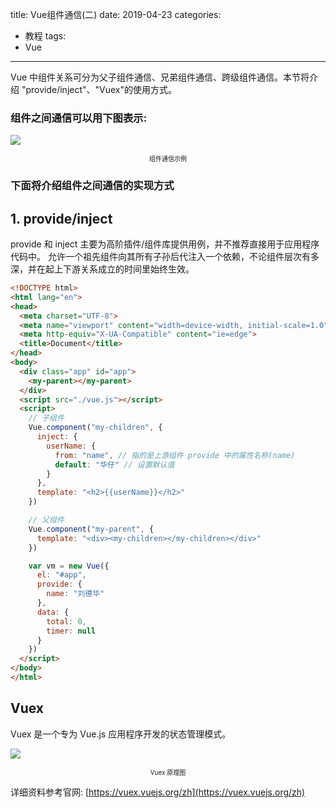 <!--
 * @Description: 
 * @Author: sunxiaodong
 * @Date: 2020-01-02 19:23:41
 * @LastEditors: sunxiaodong
 * @LastEditTime: 2020-01-07 08:44:12
 -->
title: Vue组件通信(二)
date: 2019-04-23
categories:
  - 教程
tags:
  - Vue

---

Vue 中组件关系可分为父子组件通信、兄弟组件通信、跨级组件通信。本节将介绍 "provide/inject"、"Vuex"的使用方式。

<!-- more -->

### 组件之间通信可以用下图表示:
![](/assets/image/component.jpg)
<font size="1"><center>组件通信示例</center></font>

### 下面将介绍组件之间通信的实现方式

## 1. provide/inject

provide 和 inject 主要为高阶插件/组件库提供用例，并不推荐直接用于应用程序代码中。
允许一个祖先组件向其所有子孙后代注入一个依赖，不论组件层次有多深，并在起上下游关系成立的时间里始终生效。

```html
<!DOCTYPE html>
<html lang="en">
<head>
  <meta charset="UTF-8">
  <meta name="viewport" content="width=device-width, initial-scale=1.0">
  <meta http-equiv="X-UA-Compatible" content="ie=edge">
  <title>Document</title>
</head>
<body>
  <div class="app" id="app">
    <my-parent></my-parent>
  </div>
  <script src="./vue.js"></script>
  <script>
    // 子组件
    Vue.component("my-children", {
      inject: {
        userName: {
          from: "name", // 指的是上游组件 provide 中的属性名称(name)
          default: "华仔" // 设置默认值
        }
      },
      template: "<h2>{{userName}}</h2>"
    })

    // 父组件
    Vue.component("my-parent", {
      template: "<div><my-children></my-children></div>"
    })

    var vm = new Vue({
      el: "#app",
      provide: {
        name: "刘德华"
      },
      data: {
        total: 0,
        timer: null
      }
    })
  </script>
</body>
</html>
```

## Vuex
Vuex 是一个专为 Vue.js 应用程序开发的状态管理模式。

![](/assets/image/vuex.png)
<font size="1"><center>Vuex 原理图</center></font>

详细资料参考官网:
[https://vuex.vuejs.org/zh](https://vuex.vuejs.org/zh)